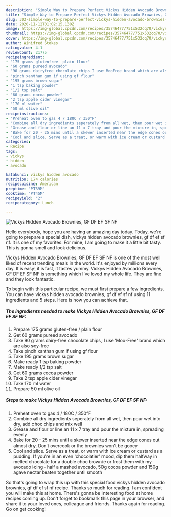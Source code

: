 ```yaml
---
description: "Simple Way to Prepare Perfect Vickys Hidden Avocado Brownies, GF DF EF SF NF"
title: "Simple Way to Prepare Perfect Vickys Hidden Avocado Brownies, GF DF EF SF NF"
slug: 303-simple-way-to-prepare-perfect-vickys-hidden-avocado-brownies-gf-df-ef-sf-nf
date: 2020-11-12T01:02:15.130Z
image: https://img-global.cpcdn.com/recipes/35746477/751x532cq70/vickys-hidden-avocado-brownies-gf-df-ef-sf-nf-recipe-main-photo.jpg
thumbnail: https://img-global.cpcdn.com/recipes/35746477/751x532cq70/vickys-hidden-avocado-brownies-gf-df-ef-sf-nf-recipe-main-photo.jpg
cover: https://img-global.cpcdn.com/recipes/35746477/751x532cq70/vickys-hidden-avocado-brownies-gf-df-ef-sf-nf-recipe-main-photo.jpg
author: Winifred Stokes
ratingvalue: 4.1
reviewcount: 21775
recipeingredient:
- "175 grams glutenfree  plain flour"
- "60 grams pureed avocado"
- "90 grams dairyfree chocolate chips I use MooFree brand which are also soyfree"
- "pinch xanthan gum if using gf flour"
- "195 grams brown sugar"
- "1 tsp baking powder"
- "1/2 tsp salt"
- "60 grams cocoa powder"
- "2 tsp apple cider vinegar"
- "170 ml water"
- "50 ml olive oil"
recipeinstructions:
- "Preheat oven to gas 4 / 180C / 350°F"
- "Combine all dry ingredients seperately from all wet, then pour wet into dry, add choc chips and mix well"
- "Grease and flour or line an 11 x 7 tray and pour the mixture in, spreading evenly"
- "Bake for 20 - 25 mins until a skewer inserted near the edge cones out almost dry. Don&#39;t overcook or the brownies won&#39;t be gooey"
- "Cool and slice. Serve as a treat, or warm with ice cream or custard as a pudding. If you&#39;re in an even &#39;chocolatier&#39; mood, dip them halfway in melted chocolate for a double choc brownie or frost them with my avocado icing - half a mashed avocado, 50g cocoa powder and 150g agave nectar beaten together until smooth"
categories:
- Recipe
tags:
- vickys
- hidden
- avocado

katakunci: vickys hidden avocado 
nutrition: 174 calories
recipecuisine: American
preptime: "PT39M"
cooktime: "PT45M"
recipeyield: "2"
recipecategory: Lunch

---
```



![Vickys Hidden Avocado Brownies, GF DF EF SF NF](https://img-global.cpcdn.com/recipes/35746477/751x532cq70/vickys-hidden-avocado-brownies-gf-df-ef-sf-nf-recipe-main-photo.jpg)

Hello everybody, hope you are having an amazing day today. Today, we're going to prepare a special dish, vickys hidden avocado brownies, gf df ef sf nf. It is one of my favorites. For mine, I am going to make it a little bit tasty. This is gonna smell and look delicious.

Vickys Hidden Avocado Brownies, GF DF EF SF NF is one of the most well liked of recent trending meals in the world. It's enjoyed by millions every day. It is easy, it is fast, it tastes yummy. Vickys Hidden Avocado Brownies, GF DF EF SF NF is something which I've loved my whole life. They are fine and they look fantastic.




To begin with this particular recipe, we must first prepare a few ingredients. You can have vickys hidden avocado brownies, gf df ef sf nf using 11 ingredients and 5 steps. Here is how you can achieve that.

<!--inarticleads1-->

##### The ingredients needed to make Vickys Hidden Avocado Brownies, GF DF EF SF NF:

1. Prepare 175 grams gluten-free / plain flour
1. Get 60 grams pureed avocado
1. Take 90 grams dairy-free chocolate chips, I use &#39;Moo-Free&#39; brand which are also soy-free
1. Take pinch xanthan gum if using gf flour
1. Take 195 grams brown sugar
1. Make ready 1 tsp baking powder
1. Make ready 1/2 tsp salt
1. Get 60 grams cocoa powder
1. Take 2 tsp apple cider vinegar
1. Take 170 ml water
1. Prepare 50 ml olive oil




<!--inarticleads2-->

##### Steps to make Vickys Hidden Avocado Brownies, GF DF EF SF NF:

1. Preheat oven to gas 4 / 180C / 350°F
1. Combine all dry ingredients seperately from all wet, then pour wet into dry, add choc chips and mix well
1. Grease and flour or line an 11 x 7 tray and pour the mixture in, spreading evenly
1. Bake for 20 - 25 mins until a skewer inserted near the edge cones out almost dry. Don&#39;t overcook or the brownies won&#39;t be gooey
1. Cool and slice. Serve as a treat, or warm with ice cream or custard as a pudding. If you&#39;re in an even &#39;chocolatier&#39; mood, dip them halfway in melted chocolate for a double choc brownie or frost them with my avocado icing - half a mashed avocado, 50g cocoa powder and 150g agave nectar beaten together until smooth




So that's going to wrap this up with this special food vickys hidden avocado brownies, gf df ef sf nf recipe. Thanks so much for reading. I am confident you will make this at home. There's gonna be interesting food at home recipes coming up. Don't forget to bookmark this page in your browser, and share it to your loved ones, colleague and friends. Thanks again for reading. Go on get cooking!
